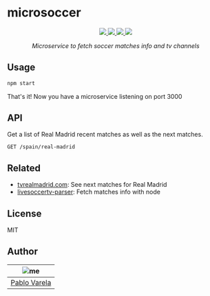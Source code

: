 # microsoccer

<p align="center">
  <a href="https://travis-ci.org/pablopunk/microsoccer"><img src="https://img.shields.io/travis/pablopunk/microsoccer.svg" /> </a>
  <a href="https://github.com/sindresorhus/xo"><img src="https://img.shields.io/badge/code_style-XO-5ed9c7.svg" /> </a>
  <a href="https://github.com/pablopunk/miny"><img src="https://img.shields.io/badge/made_with-miny-1eced8.svg" /> </a>
  <a href="https://www.npmjs.com/package/microsoccer"><img src="https://img.shields.io/npm/dt/microsoccer.svg" /></a>
</p>

<p align="center">
  <i>Microservice to fetch soccer matches info and tv channels</i>
</p>

## Usage

```sh
npm start
```

That's it! Now you have a microservice listening on port 3000


## API

Get a list of Real Madrid recent matches as well as the next matches.

`GET /spain/real-madrid`


## Related

* [tvrealmadrid.com](https://github.com/pablopunk/tvrealmadrid.com): See next matches for Real Madrid
* [livesoccertv-parser](https://github.com/pablopunk/livesoccertv-parser): Fetch matches info with node

## License

MIT


## Author

| ![me](https://gravatar.com/avatar/fa50aeff0ddd6e63273a068b04353d9d?size=100)           |
| --------------------------------- |
| [Pablo Varela](https://pablo.life)   |

